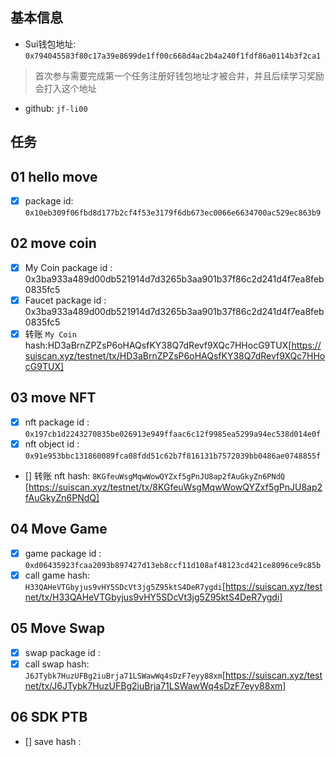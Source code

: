 ## 基本信息
- Sui钱包地址: `0x794045583f80c17a39e8699de1ff00c668d4ac2b4a240f1fdf86a0114b3f2ca1`
> 首次参与需要完成第一个任务注册好钱包地址才被合并，并且后续学习奖励会打入这个地址
- github: `jf-li00`

## 任务

##   01 hello move  
- [x] package id: `0x10eb309f06fbd8d177b2cf4f53e3179f6db673ec0066e6634700ac529ec863b9` 

##   02 move coin
- [x] My Coin package id : 0x3ba933a489d00db521914d7d3265b3aa901b37f86c2d241d4f7ea8feb0835fc5
- [x] Faucet package id : 0x3ba933a489d00db521914d7d3265b3aa901b37f86c2d241d4f7ea8feb0835fc5
- [x] 转账 `My Coin` hash:HD3aBrnZPZsP6oHAQsfKY38Q7dRevf9XQc7HHocG9TUX[https://suiscan.xyz/testnet/tx/HD3aBrnZPZsP6oHAQsfKY38Q7dRevf9XQc7HHocG9TUX]

##   03 move NFT
- [x] nft package id : `0x197cb1d2243270835be026913e949ffaac6c12f9985ea5299a94ec538d014e0f`
- [x] nft object id : `0x91e953bbc131860089fca08fdd51c62b7f816131b7572039bb0486ae0748855f`
- [] 转账 nft  hash: `8KGfeuWsgMqwWowQYZxf5gPnJU8ap2fAuGkyZn6PNdQ` [https://suiscan.xyz/testnet/tx/8KGfeuWsgMqwWowQYZxf5gPnJU8ap2fAuGkyZn6PNdQ]

##   04 Move Game
- [x] game package id : `0xd06435923fcaa2093b897427d13eb8ccf11d108af48123cd421ce8096ce9c85b`
- [x] call game hash: `H33QAHeVTGbyjus9vHY5SDcVt3jg5Z95ktS4DeR7ygdi`[https://suiscan.xyz/testnet/tx/H33QAHeVTGbyjus9vHY5SDcVt3jg5Z95ktS4DeR7ygdi]

##   05 Move Swap
- [x] swap package id :
- [x] call swap hash: `J6JTybk7HuzUFBg2iuBrja71LSWawWq4sDzF7eyy88xm`[https://suiscan.xyz/testnet/tx/J6JTybk7HuzUFBg2iuBrja71LSWawWq4sDzF7eyy88xm]

##   06 SDK PTB
- [] save hash :
